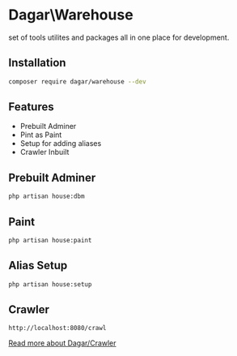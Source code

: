 # Dagar\Warehouse
 set of tools utilites and packages all in one place for development.

## Installation

```sh
composer require dagar/warehouse --dev
```

## Features

- Prebuilt Adminer
- Pint as Paint
- Setup for adding aliases
- Crawler Inbuilt

## Prebuilt Adminer

```sh
php artisan house:dbm
```

## Paint

```sh
php artisan house:paint
```

## Alias Setup

```sh
php artisan house:setup
```

## Crawler

```url
http://localhost:8080/crawl
```
[Read more about Dagar/Crawler](https://github.com/dagar-in/crawler)